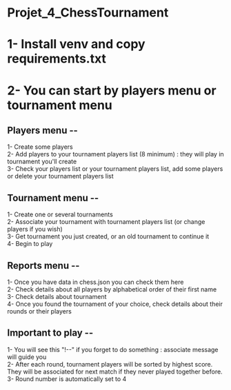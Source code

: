 # Projet_4_ChessTournament

# 1- Install venv and copy requirements.txt

# 2- You can start by players menu or tournament menu

## Players menu --
1- Create some players  
2- Add players to your tournament players list (8 minimum) : they will play in tournament you'll create  
3- Check your players list or your tournament players list, add some players or delete your tournament players list  

## Tournament menu --
1- Create one or several tournaments  
2- Associate your tournament with tournament players list (or change players if you wish)  
3- Get tournament you just created, or an old tournament to continue it  
4- Begin to play 

## Reports menu --
1- Once you have data in chess.json you can check them here  
2- Check details about all players by alphabetical order of their first name  
3- Check details about tournament  
4- Once you found the tournament of your choice, check details about their rounds or their players  

## Important to play --
1- You will see this "!--" if you forget to do something : associate message will guide you  
2- After each round, tournament players will be sorted by highest score. They will be associated for next match if they never played together before.  
3- Round number is automatically set to 4  
